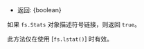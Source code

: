 <!-- YAML
added: v0.1.10
-->

* 返回: {boolean}

如果 `fs.Stats` 对象描述符号链接，则返回 `true`。

此方法仅在使用 [`fs.lstat()`] 时有效。


